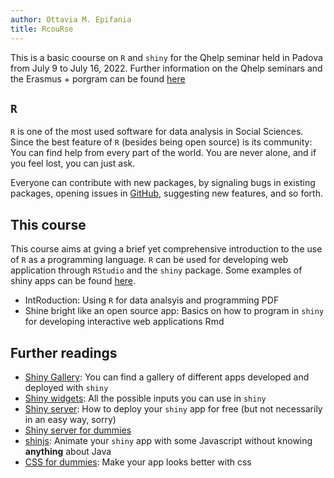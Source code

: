 ```yaml
---
author: Ottavia M. Epifania
title: RcouRse
---
```


This is a basic coourse on `R` and `shiny` for the Qhelp seminar held in Padova from July 9 to July 16, 2022. Further information on the Qhelp seminars and the Erasmus + porgram can be found [here](https://qhelp.eu/)

## `R`

`R` is one of the most used software for data analysis in Social Sciences. Since the best feature of `R` (besides being open source) is its community: You can find help from every part of the world. You are never alone, and if you feel lost, you can just ask. 

Everyone can contribute with new packages, by signaling bugs in existing packages, opening issues in [GitHub](https://github.com/), suggesting new features, and so forth. 

## This course

This course aims at gving a brief yet comprehensive introduction to the use of `R` as a programming language. `R` can be used for developing web application through `RStudio` and the `shiny` package. Some examples of shiny apps can be found [here](https://shiny.rstudio.com/gallery/). 

- IntRoduction: Using `R` for data analsyis and programming PDF
- Shine bright like an open source app: Basics on how to program in `shiny` for developing interactive web applications Rmd

## Further readings

- [Shiny Gallery](https://shiny.rstudio.com/gallery/): You can find a gallery of different apps developed and deployed with `shiny`
- [Shiny widgets](https://shiny.rstudio.com/gallery/widget-gallery.html): All the possible inputs you can use in `shiny`
- [Shiny server](https://rstudio.com/products/shiny/shiny-server/): How to deploy your `shiny` app for free (but not necessarily in an easy way, sorry)
- [Shiny server for dummies](https://deanattali.com/2015/05/09/setup-rstudio-shiny-server-digital-ocean/#shiny-git)
- [shinjs](https://deanattali.com/shinyjs/example): Animate your `shiny` app with some Javascript without knowing **anything** about Java
- [CSS for dummies](https://www.w3schools.com/css/): Make your app looks better with css
